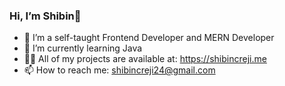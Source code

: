 ###  Hi, I’m Shibin👋

- 👀 I’m a self-taught Frontend Developer and MERN Developer
- 🌱 I’m currently learning Java
- 👨‍💻 All of my projects are available at: https://shibincreji.me
- 📫 How to reach me: shibincreji24@gmail.com



<a href='https://www.credly.com/badges/25cd0499-8e5f-4219-a908-4ab5319847ee/public_url'/> </a>





